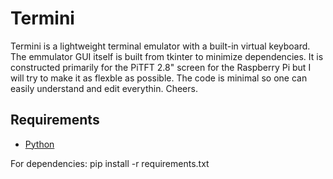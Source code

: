 # Termini

Termini is a lightweight terminal emulator with a built-in virtual keyboard.
The emmulator GUI itself is built from tkinter to minimize dependencies. It is
constructed primarily for the PiTFT 2.8" screen for the Raspberry Pi but I will 
try to make it as flexble as possible. The code is minimal so one can easily 
understand and edit everythin. Cheers.


## Requirements

* [Python](http://python.org)

For dependencies:
pip install -r requirements.txt
